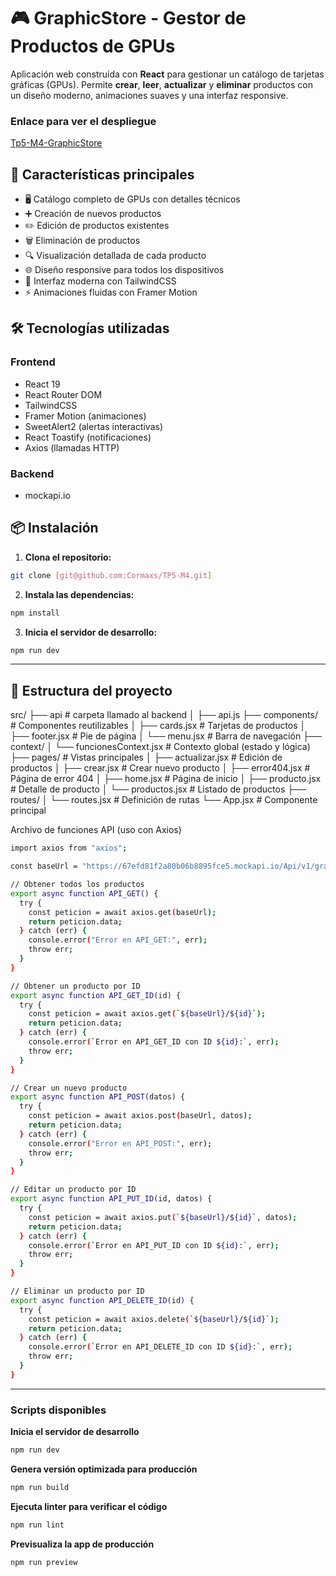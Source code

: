 # 🎮 GraphicStore - Gestor de Productos de GPUs

Aplicación web construida con **React** para gestionar un catálogo de tarjetas gráficas (GPUs). Permite **crear**, **leer**, **actualizar** y **eliminar** productos con un diseño moderno, animaciones suaves y una interfaz responsive.

### Enlace para ver el despliegue
[Tp5-M4-GraphicStore](https://tp-5-m4.vercel.app/)

## 🚀 Características principales
- 🖥️ Catálogo completo de GPUs con detalles técnicos  
- ➕ Creación de nuevos productos  
- ✏️ Edición de productos existentes  
- 🗑️ Eliminación de productos  
- 🔍 Visualización detallada de cada producto  
- 🌐 Diseño responsive para todos los dispositivos  
- 🎨 Interfaz moderna con TailwindCSS  
- ⚡ Animaciones fluidas con Framer Motion  

## 🛠️ Tecnologías utilizadas
### Frontend
- React 19  
- React Router DOM  
- TailwindCSS  
- Framer Motion (animaciones)  
- SweetAlert2 (alertas interactivas)  
- React Toastify (notificaciones)  
- Axios (llamadas HTTP)  
### Backend
- mockapi.io

## 📦 Instalación
1. **Clona el repositorio:**
```bash
git clone [git@github.com:Cormaxs/TP5-M4.git]
```

2. **Instala las dependencias:**
```bash 
npm install 
```

 3. **Inicia el servidor de desarrollo:**
 ```bash
 npm run dev
```
---

 ## 🧱 Estructura del proyecto
 src/
├── api                       # carpeta llamado al backend
│   ├── api.js
├── components/               # Componentes reutilizables
│   ├── cards.jsx             # Tarjetas de productos
│   ├── footer.jsx            # Pie de página
│   └── menu.jsx              # Barra de navegación
├── context/
│   └── funcionesContext.jsx  # Contexto global (estado y lógica)
├── pages/                    # Vistas principales
│   ├── actualizar.jsx        # Edición de productos
│   ├── crear.jsx             # Crear nuevo producto
│   ├── error404.jsx          # Página de error 404
│   ├── home.jsx              # Página de inicio
│   ├── producto.jsx          # Detalle de producto
│   └── productos.jsx         # Listado de productos
├── routes/
│   └── routes.jsx            # Definición de rutas
└── App.jsx                   # Componente principal


Archivo de funciones API (uso con Axios)

```bash
import axios from "axios";

const baseUrl = "https://67efd81f2a80b06b8895fce5.mockapi.io/Api/v1/graficas";

// Obtener todos los productos
export async function API_GET() {
  try {
    const peticion = await axios.get(baseUrl);
    return peticion.data;
  } catch (err) {
    console.error("Error en API_GET:", err);
    throw err;
  }
}

// Obtener un producto por ID
export async function API_GET_ID(id) {
  try {
    const peticion = await axios.get(`${baseUrl}/${id}`);
    return peticion.data;
  } catch (err) {
    console.error(`Error en API_GET_ID con ID ${id}:`, err);
    throw err;
  }
}

// Crear un nuevo producto
export async function API_POST(datos) {
  try {
    const peticion = await axios.post(baseUrl, datos);
    return peticion.data;
  } catch (err) {
    console.error("Error en API_POST:", err);
    throw err;
  }
}

// Editar un producto por ID
export async function API_PUT_ID(id, datos) {
  try {
    const peticion = await axios.put(`${baseUrl}/${id}`, datos);
    return peticion.data;
  } catch (err) {
    console.error(`Error en API_PUT_ID con ID ${id}:`, err);
    throw err;
  }
}

// Eliminar un producto por ID
export async function API_DELETE_ID(id) {
  try {
    const peticion = await axios.delete(`${baseUrl}/${id}`);
    return peticion.data;
  } catch (err) {
    console.error(`Error en API_DELETE_ID con ID ${id}:`, err);
    throw err;
  }
}
```
----

### Scripts disponibles

**Inicia el servidor de desarrollo**
```bash
npm run dev
```
**Genera versión optimizada para producción**
```bash
npm run build
```
**Ejecuta linter para verificar el código**
```bash
npm run lint
```
**Previsualiza la app de producción**
```bash
npm run preview
```